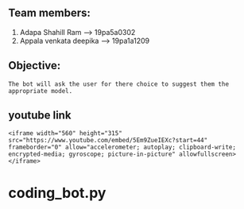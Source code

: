 ## Team members:

1. Adapa Shahill Ram --> 19pa5a0302
2. Appala venkata deepika --> 19pa1a1209

## Objective:
    The bot will ask the user for there choice to suggest them the appropriate model.

## youtube link
    
    <iframe width="560" height="315" src="https://www.youtube.com/embed/5Em9ZueIEXc?start=44" frameborder="0" allow="accelerometer; autoplay; clipboard-write; encrypted-media; gyroscope; picture-in-picture" allowfullscreen></iframe>
    
# coding_bot.py
